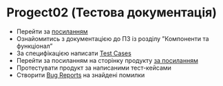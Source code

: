 # Progect02 (Тестова документація)
+ Перейти за [посиланням](https://textbook.edu.goit.global/qa-test-textbook/uk/docs/lesson-01/intro/)
+ Ознайомитись з документацією до ПЗ із розділу ”Компоненти та функціонал”
+ За специфікацією написати [Test Cases](https://github.com/makstyt/pet_projects2023/blob/project02/Test%20Cases.pdf) 
+ Перейти за посиланням на сторінку продукту [за посиланням](https://qa-autocheck-test.goit.global/?token=d5fcc3783ba50fcac78b5a5ea8e4d69f6fe51ed8368bc618a58a846ad8b03a63&block=xyz01ab35)
+ Протестувати продукт за написаними тест-кейсами
+ Створити [Bug Reports](https://github.com/makstyt/pet_projects2023/blob/project02/Bug%20Reports.pdf) на знайдені помилки
